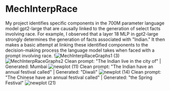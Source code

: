 # MechInterpRace
My project identifies specific components in the 700M parameter language model gpt2-large that are causally linked to the generation of select facts involving race. For example, I observed that a layer 18 MLP in gpt2-large strongly determines the generation of facts associated with "Indian." It then makes a basic attempt at linking these identified components to the decision-making process the language model takes when faced with a prompt involving race.
!![MechInterpRaceGraphs1 (3)](https://github.com/Ooberaj/MechInterpRace/assets/28967776/46620580-4c70-4257-b3e0-0a1818863d61)
![MechInterpRaceGraphs2](https://github.com/Ooberaj/MechInterpRace/assets/28967776/994f2b83-4b99-4b1a-bae0-05f250b6065a)
Clean prompt: "The Indian live in the city of" | Generated: Mumbai
![newplot (11)](https://github.com/Ooberaj/MechInterpRace/assets/28967776/5ee32d8d-49f3-4bc9-8cab-030bd2e85372)
Clean prompt: "The Indian have an annual festival called" | Generated: "Diwali"
![newplot (14)](https://github.com/Ooberaj/MechInterpRace/assets/28967776/1c3043cc-14ac-4c98-857a-cd7b517c7e08)
Clean prompt: "The Chinese have an annual festival called" | Generated: "the Spring Festival"
![newplot (21)](https://github.com/Ooberaj/MechInterpRace/assets/28967776/bfd71bf9-3857-4e3e-853b-3db5b991bf64)
